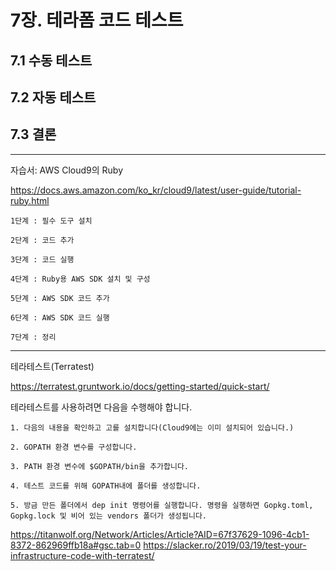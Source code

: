 # 7장. 테라폼 코드 테스트

## 7.1 수동 테스트

## 7.2 자동 테스트

## 7.3 결론

---

자습서: AWS Cloud9의 Ruby

https://docs.aws.amazon.com/ko_kr/cloud9/latest/user-guide/tutorial-ruby.html

    1단계 : 필수 도구 설치

    2단계 : 코드 추가

    3단계 : 코드 실행

    4단계 : Ruby용 AWS SDK 설치 및 구성

    5단계 : AWS SDK 코드 추가

    6단계 : AWS SDK 코드 실행

    7단계 : 정리

---

테라테스트(Terratest)

https://terratest.gruntwork.io/docs/getting-started/quick-start/

테라테스트를 사용하려면 다음을 수행해야 합니다.

    1. 다음의 내용을 확인하고 고를 설치합니다(Cloud9에는 이미 설치되어 있습니다.)

    2. GOPATH 환경 변수를 구성합니다.

    3. PATH 환경 변수에 $GOPATH/bin을 추가합니다.

    4. 테스트 코드를 위해 GOPATH내에 폴더를 생성합니다.

    5. 방금 만든 폴더에서 dep init 명령어를 실행합니다. 명령을 실행하면 Gopkg.toml, Gopkg.lock 및 비어 있는 vendors 폴더가 생성됩니다.


https://titanwolf.org/Network/Articles/Article?AID=67f37629-1096-4cb1-8372-862969ffb18a#gsc.tab=0
https://slacker.ro/2019/03/19/test-your-infrastructure-code-with-terratest/
